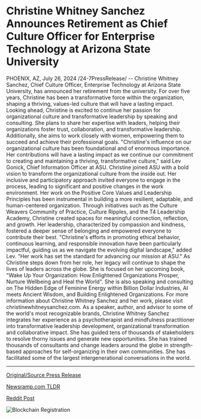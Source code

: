 # Christine Whitney Sanchez Announces Retirement as Chief Culture Officer for Enterprise Technology at Arizona State University

PHOENIX, AZ, July 26, 2024 /24-7PressRelease/ -- Christine Whitney Sanchez, Chief Culture Officer, Enterprise Technology at Arizona State University, has announced her retirement from the university. For over five years, Christine has been a transformative force within the organization, shaping a thriving, values-led culture that will have a lasting impact.  Looking ahead, Christine is excited to continue her passion for organizational culture and transformative leadership by speaking and consulting. She plans to share her expertise with leaders, helping their organizations foster trust, collaboration, and transformative leadership. Additionally, she aims to work closely with women, empowering them to succeed and achieve their professional goals.   "Christine's influence on our organizational culture has been foundational and of enormous importance. Her contributions will have a lasting impact as we continue our commitment to creating and maintaining a thriving, transformative culture," said Lev Gonick, Chief Information Officer at ASU.  Christine joined ASU with a bold vision to transform the organizational culture from the inside out. Her inclusive and participatory approach invited everyone to engage in the process, leading to significant and positive changes in the work environment. Her work on the Positive Core Values and Leadership Principles has been instrumental in building a more resilient, adaptable, and human-centered organization.  Through initiatives such as the Culture Weavers Community of Practice, Culture Ripples, and the T4 Leadership Academy, Christine created spaces for meaningful connection, reflection, and growth. Her leadership, characterized by compassion and kindness, fostered a deeper sense of belonging and empowered everyone to contribute their best.  "Christine's efforts in promoting ethical behavior, continuous learning, and responsible innovation have been particularly impactful, guiding us as we navigate the evolving digital landscape," added Lev. "Her work has set the standard for advancing our mission at ASU."  As Christine steps down from her role, her legacy will continue to shape the lives of leaders across the globe. She is focused on her upcoming book, "Wake Up Your Organization: How Enlightened Organizations Prosper, Nurture Wellbeing and Heal the World". She is also speaking and consulting on The Hidden Edge of Feminine Energy within Billion Dollar Industries, AI meets Ancient Wisdom, and Building Enlightened Organizations.  For more information about Christine Whitney Sanchez and her work, please visit christinewhitneysanchez.com.  As a speaker, author, and advisor to some of the world's most recognizable brands, Christine Whitney Sanchez integrates her experience as a psychotherapist and mindfulness practitioner into transformative leadership development, organizational transformation and collaborative impact. She has guided tens of thousands of stakeholders to resolve thorny issues and generate new opportunities. She has trained thousands of consultants and change leaders around the globe in strength-based approaches for self-organizing in their own communities. She has facilitated some of the largest intergenerational conversations in the world. 

---

[Original/Source Press Release](https://www.24-7pressrelease.com/press-release/512884/christine-whitney-sanchez-announces-retirement-as-chief-culture-officer-for-enterprise-technology-at-arizona-state-university)
                    

[Newsramp.com TLDR](None) 



[Reddit Post](https://www.reddit.com/r/Leadership_Management/comments/1echvxg/asu_chief_culture_officer_retires_plans_to/) 



![Blockchain Registration](https://cdn.newsramp.app/24-7PressRelease/qrcode/247/26/leanApBd.webp)